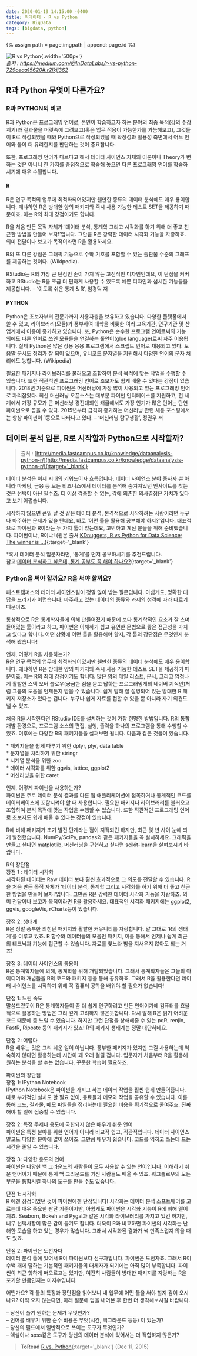 ```yaml
---
date: 2020-01-19 14:15:00 -0400
title: 빅데이터 - R vs Python
category: BigData
tags: [bigdata, python]
---
```

{% assign path = page.imgpath | append: page.id %}

![R vs Python]({{path}}/img01.png){:width='500px'}  
*출처 : https://medium.com/@InDataLabs/r-vs-python-729ceaa15620#.r2lkjj362*

## R과 Python 무엇이 다른가요?

### R과 PYTHON의 비교

R과 Python은 프로그래밍 언어로, 본인이 학습하고자 하는 분야의 최종 목적(강의 수강 계기)과 결과물을 머릿속에 그려보고(혹은 업무 적용이 가능한가를 가늠해보고), 그것들이 R로 작성되었을 때와 Python으로 작성되었을 때 확장성과 활용성 측면에서 어느 언어와 툴이 더 유리한지를 판단하는 것이 중요합니다.

또한, 프로그래밍 언어가 다르다고 해서 데이터 사이언스 자체의 이론이나 Theory가 변하는 것은 아니니 한 가지를 중점적으로 학습해 놓으면 다른 프로그래밍 언어를 학습하시기에 매우 수월합니다.

#### R

R은 연구 목적의 업무에 최적화되어있지만 웬만한 종류의 데이터 분석에도 매우 용이합니다. 왜냐하면 R은 방대한 양의 패키지와 즉시 사용 가능한 테스트 SET을 제공하기 때문이죠. 이는 R의 최대 강점이기도 합니다.

R을 처음 만든 목적 자체가 ‘데이터 분석, 통계학 그리고 시각화를 하기 위해 더 좋고 친근한 방법을 만들어 보자!’입니다. 그만큼 R은 강력한 데이터 시각화 기능을 자랑하죠. 의미 전달이나 보고가 목적이라면 R을 활용하세요.

R의 또 다른 강점은 그래픽 기능으로 수학 기호를 포함할 수 있는 출판물 수준의 그래프를 제공하는 것이다. (Wikipedia).

RStudio는 R의 가장 큰 단점인 손이 가지 않는 고전적인 디자인인데요, 이 단점을 커버하고 RStudio는 R을 조금 더 편하게 사용할 수 있도록 예쁜 디자인과 섬세한 기능들을 제공합니다. – ‘이토록 쉬운 통계 & R’, 임경덕 저

#### PYTHON

Python은 초보자부터 전문가까지 사용자층을 보유하고 있습니다. 다양한 플랫폼에서 쓸 수 있고, 라이브러리(모듈)가 풍부하여 대학을 비롯한 여러 교육기관, 연구기관 및 산업계에서 이용이 증가하고 있습니다. 또, Python은 순수한 프로그램 언어로써의 기능 외에도 다른 언어로 쓰인 모듈들을 연결하는 풀언어(glue language)로써 자주 이용됩니다. 실제 Python은 많은 상용 응용 프로그램에서 스크립트 언어로 채용되고 있다. 도움말 문서도 정리가 잘 되어 있으며, 유니코드 문자열을 지원해서 다양한 언어의 문자 처리에도 능합니다. (Wikipedia)

필요한 패키지나 라이브러리를 불러오고 조합하여 분석 목적에 맞는 작업을 수행할 수 있습니다. 또한 직관적인 프로그래밍 언어로 초보자도 쉽게 배울 수 있다는 강점이 있습니다. 2018년 기준으로 파이썬은 머신러닝에 가장 많이 사용되고 있는 프로그래밍 언어로 자리잡았다. 최신 머신러닝 오픈소스는 대부분 파이썬 인터페이스를 지원하고, 전 세계에서 가장 규모가 큰 머신러닝 경진대회인 캐글에서도 가장 인기가 많은 언어는 단연 파이썬으로 꼽을 수 있다. 2015년부터 급격히 증가하는 머신러닝 관련 채용 포스팅에서는 항상 파이썬이 1등으로 나타나고 있다. – ‘머신러닝 탐구생활’, 정권우 저

## 데이터 분석 입문, R로 시작할까 Python으로 시작할까?

> 출처 : [http://media.fastcampus.co.kr/knowledge/dataanalysis-python-r/](http://media.fastcampus.co.kr/knowledge/dataanalysis-python-r/){:target='_blank'}

데이터 분석은 이제 시대의 키워드이자 흐름입니다. 데이터 사이언스 분야 종사자 뿐 아니라 마케팅, 금융 등 모든 비즈니스에서 데이터를 분석해 숨겨져있던 인사이트를 찾는 것은 선택이 아닌 필수죠. 더 이상 검증할 수 없는, 감에 의존한 의사결정은 가치가 있다고 보기 어렵습니다.

시작하지 않으면 큰일 날 것 같은 데이터 분석, 본격적으로 시작하려는 사람이라면 누구나 마주하는 문제가 있을 텐데요, 바로 ‘어떤 툴을 활용해 공부해야 하지?’입니다. 대표적으로 파이썬과 R이라는 두 가지 툴이 있는데요, 고민하고 계신 분들을 위해 준비했습니다. 파이썬이냐, R이냐! (원본 출처:[KDnuggets, R vs Python for Data Science; The winner is …](https://www.kdnuggets.com/2015/05/r-vs-python-data-science.html)){:target='_blank'}

\*혹시 데이터 분석 입문자라면, ‘통계’를 먼저 공부하시기를 추천드립니다.  
참고:[데이터 분석하고 싶은데, 통계 공부도 꼭 해야 하나요?](http://blog.fastcampus.co.kr/220818318599){:target='_blank'}

### Python을 써야 할까요? R을 써야 할까요?

패스트캠퍼스의 데이터 사이언스팀이 정말 많이 받는 질문입니다. 아쉽게도, 명확한 대답을 드리기가 어렵습니다. 마주하고 있는 데이터의 종류와 과제의 성격에 따라 다르기 때문이죠.

통상적으로 R은 통계학자들에 의해 만들어졌기 때문에 보다 통계학적인 요소가 잘 스며 들어있는 툴이라고 하고, 파이썬은 이해하기 쉽고 유연한 문법으로 좋은 접근성을 가지고 있다고 합니다. 어떤 상황에 어떤 툴을 활용해야 할지, 각 툴의 장단점은 무엇인지 분석해 봤습니다!

언제, 어떻게 R을 사용하는가?  
R은 연구 목적의 업무에 최적화되어있지만 웬만한 종류의 데이터 분석에도 매우 용이합니다. 왜냐하면 R은 방대한 양의 패키지와 즉시 사용 가능한 테스트 SET을 제공하기 때문이죠. 이는 R의 최대 강점이기도 합니다. 많은 양의 메일 리스트, 문서, 그리고 엄청나게 활발한 스택 오버 플로우(궁금한 점을 묻고 답하는 프로그래밍계의 네이버 지식인)처럼 그룹의 도움을 언제든지 받을 수 있습니다. 쉽게 말해 잘 설명되어 있는 방대한 R 패키지 저장소가 있다는 겁니다. 누구나 쉽게 자료를 접할 수 있을 뿐 아니라 자기 의견도 낼 수 있죠.

처음 R을 시작한다면 RStudio IDE를 설치하는 것이 가장 현명한 방법입니다. R의 통합 개발 환경으로, 프로그램 소스의 편집, 실행, 출력을 하나의 프로그램을 통해 수행할 수 있죠. 이후에는 다양한 R의 패키지들을 살펴보면 됩니다. 다음과 같은 것들이 있습니다.

\* 패키지들을 쉽게 다루기 위한 dplyr, plyr, data table  
\* 문자열을 처리하기 위한 stringr  
\* 시계열 분석을 위한 zoo  
\* 데이터 시각화를 위한 ggvis, lattice, ggplot2  
\* 머신러닝을 위한 caret

언제, 어떻게 파이썬을 사용하는가?  
파이썬은 주로 데이터 분석 결과를 다른 웹 애플리케이션에 접목하거나 통계적인 코드를 데이터베이스에 포함시켜야 할 때 사용합니다. 필요한 패키지나 라이브러리를 불러오고 조합하여 분석 목적에 맞는 작업을 수행할 수 있습니다. 또한 직관적인 프로그래밍 언어로 초보자도 쉽게 배울 수 있다는 강점이 있습니다.

R에 비해 패키지가 초기 발전 단계라는 점이 지적되긴 하지만, 최근 몇 년 사이 눈에 띄게 발전했습니다. NumPy/SciPy, pandas와 같은 패키지들을 꼭 설치하세요. 그래픽을 만들고 싶다면 matplotlib, 머신러닝을 구현하고 싶다면 scikit-learn을 살펴보시기 바랍니다.

R의 장단점  
장점 1 : 데이터 시각화  
시각화된 데이터는 Raw 데이터 보다 훨씬 효과적으로 그 의도를 전달할 수 있습니다. R을 처음 만든 목적 자체가 ‘데이터 분석, 통계학 그리고 시각화를 하기 위해 더 좋고 친근한 방법을 만들어 보자!‘입니다. 그만큼 R은 강력한 데이터 시각화 기능을 자랑하죠. 의미 전달이나 보고가 목적이라면 R을 활용하세요. 대표적인 시각화 패키지에는 ggplot2, ggvis, googleVis, rCharts등이 있습니다.

장점 2: 생태계  
R은 정말 풍부한 최첨단 패키지와 활발한 커뮤니티를 자랑합니다. 말 그대로 ‘R의 생태계’를 이루고 있죠. R 함수와 데이터들의 모음인 패키지, 이를 통해서 언제나 쉽게 최근의 테크닉과 기능에 접근할 수 있습니다. 자료를 찾느라 밤을 지새우지 않아도 되는 거죠!

장점 3: 데이터 사이언스의 통용어  
R은 통계학자들에 의해, 통계학을 위해 개발되었습니다. 그래서 통계학자들은 그들의 아이디어와 개념들을 R의 코드와 패키지 등을 통해 공유하죠. 그래서 R을 활용한다면 데이터 사이언스를 시작하기 위해 꼭 컴퓨터 공학을 배워야 할 필요가 없습니다!

단점 1: 느린 속도  
말씀드렸듯이 R은 통계학자들이 좀 더 쉽게 연구하려고 만든 언어이기에 컴퓨터를 효율적으로 활용하는 방법은 그리 깊게 고려하지 않은듯합니다. 다시 말해 R은 읽기 어려운 코드 때문에 좀 느릴 수 있습니다. 하지만 그런 단점을 상쇄해줄 수 있는 pqR, renjin, FastR, Riposte 등의 패키지가 있죠! R의 패키지 생태계는 정말 대단하네요.

단점 2: 어렵다  
R을 배우는 것은 그리 쉬운 일이 아닙니다. 풍부한 패키지가 있지만 그걸 사용하는데 익숙하지 않다면 활용하는데 시간이 꽤 오래 걸릴 겁니다. 입문자가 처음부터 R을 활용해 원하는 분석을 할 수는 없습니다. 꾸준한 학습이 필요하죠.

파이썬의 장단점  
장점 1: IPython Notebook  
IPython Notebook은 파이썬을 가지고 하는 데이터 작업을 훨씬 쉽게 만들어줍니다. 따로 부가적인 설치도 할 필요 없이, 동료들과 메모와 작업을 공유할 수 있습니다. 이를 통해 코드, 결과물, 메모 파일들을 정리하는데 필요한 비용을 획기적으로 줄여주죠. 진짜 해야 할 일에 집중할 수 있습니다.

장점 2: 특정 주제나 용도에 국한되지 않은 배우기 쉬운 언어  
파이썬은 특정 분야를 위한 언어가 아니라 비교적 쉽고, 직관적입니다. 데이터 사이언스 말고도 다양한 분야에 많이 쓰이죠. 그만큼 배우기 쉽습니다. 코드를 익히고 쓰는데 드는 시간을 줄일 수 있습니다.

장점 3: 다양한 용도의 언어  
파이썬은 다양한 백 그라운드의 사람들이 모두 사용할 수 있는 언어입니다. 이해하기 쉬운 언어이기 때문에 통계 백 그라운드를 가진 사람들도 배울 수 있죠. 워크플로우의 모든 부분을 통합시킬 하나의 도구를 만들 수도 있습니다.

단점 1: 시각화  
R 에겐 장점이었던 것이 파이썬에겐 단점입니다! 시각화는 데이터 분석 소프트웨어를 고르는데 매우 중요한 판단 기준이지만, 아쉽게도 파이썬은 시각화 기능이 R에 비해 떨어지죠. Seaborn, Bokeh and Pygal과 같은 시각화 라이브러리를 가지고 있긴 하지만, 너무 선택사항이 많은 감이 들기도 합니다. 더욱이 R과 비교하면 파이썬의 시각화는 난해한 모습을 하고 있는 경우가 많습니다. 그래서 시각화된 결과가 썩 만족스럽지 않을 때도 있죠.

단점 2: 파이썬은 도전자다  
데이터 분석 툴에 있어서 R이 파이썬보다 선구자입니다. 파이썬은 도전자죠. 그래서 R이 수백 개에 달하는 기본적인 패키지들의 대체자가 되기에는 아직 많이 부족합니다. 파이썬이 최근 핫하게 떠오르고는 있지만, 여전히 사람들이 방대한 패키지를 자랑하는 R을 포기할 만큼인지는 미지수입니다.

어떤가요? 각 툴의 특징과 장단점을 읽어보니 내 업무에 어떤 툴을 써야 할지 감이 오시나요? 아직 오지 않는다면, 아래 질문에 답을 내어본 후 한번 더 생각해보시길 바랍니다.

– 당신이 풀기 원하는 문제가 무엇인가?  
– 언어를 배우기 위한 순수 비용은 무엇(시간, 백그라운드 등등) 이 있는가?  
– 당신의 필드에서 일반적으로 쓰이는 도구가 무엇인가?  
– 엑셀이나 spss같은 도구가 당신의 데이터 분석에 있어서는 더 적합하지 않은가?

> **ToRead**
> [R vs. Python](https://medium.com/@InDataLabs/r-vs-python-729ceaa15620#.r2lkjj362){:target='_blank'} (Dec 11, 2015)